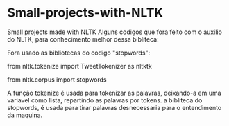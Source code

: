 # Small-projects-with-NLTK
Small projects made with NLTK
Alguns codigos que fora feito com o auxilio do NLTK, para conhecimento melhor dessa bibliteca:


Fora usado as bibliotecas do codigo "stopwords":

from nltk.tokenize import TweetTokenizer as nltktk

from nltk.corpus import stopwords

A função tokenize é usada para tokenizar as palavras, deixando-a em uma variavel como lista, repartindo as palavras por tokens.
a bibliteca do stopwords, é usada para tirar palavras desnecessaria para o entendimento da maquina.



